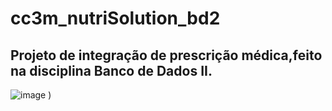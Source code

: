 # cc3m_nutriSolution_bd2

## Projeto de integração de prescrição médica,feito na disciplina Banco de Dados II.

![image](https://user-images.githubusercontent.com/62915262/206354689-69ed89fa-4995-4054-8fd2-e9746d22de52.png)
)
